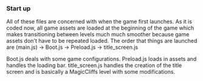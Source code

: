 ### Start up
All of these files are concerned with when the game first launches. As it is coded now, all game assets are loaded at the beginning of the game which makes transitioning between levels much much smoother because game assets don't have to be repeated loaded. The order that things are launched are
(main.js) -> Boot.js -> Preload.js -> title_screen.js

Boot.js deals with some game configurations.
Preload.js loads in assets and handles the loading bar.
title_screen.js handles the creation of the title screen and is basically a MagicCliffs level with some modifications.
